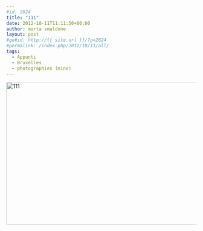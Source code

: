 ```yaml
---
#id: 2624
title: "111"
date: 2012-10-11T11:11:50+00:00
author: marta smaldone
layout: post
#gu#id: http://{{ site.url }}/?p=2624
#permalink: /index.php/2012/10/11/all/
tags:
  - Appunti
  - Bruxelles
  - photographies (mine)
---
```

<img class="aligncenter wp-image-2689 size-full" title="111" src="{{ site.url }}/images/uploads/2012/10/111.jpg" width="567" height="376" srcset="{{ site.url }}/images/uploads/2012/10/111.jpg 567w, {{ site.url }}/images/uploads/2012/10/111-300x199.jpg 300w" sizes="(max-width: 567px) 100vw, 567px" />